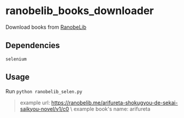 # ranobelib_books_downloader
Download books from [RanobeLib](https://ranobelib.me/)

## Dependencies
`selenium`

## Usage
Run `python ranobelib_selen.py`
> example url: https://ranobelib.me/arifureta-shokugyou-de-sekai-saikyou-novel/v1/c0 \\
> example book's name: arifureta

